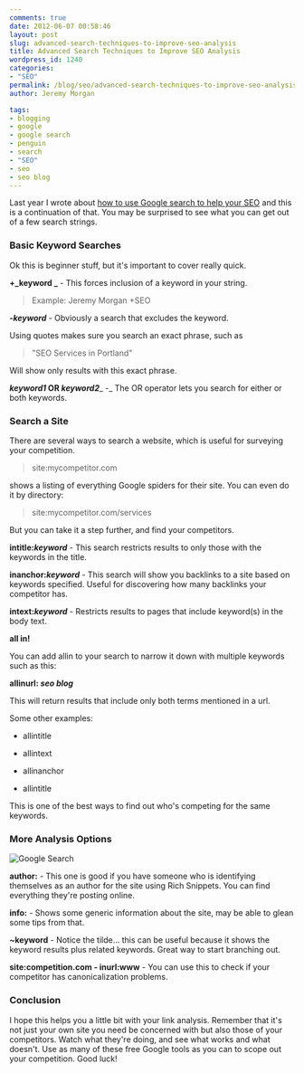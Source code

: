 ```yaml
---
comments: true
date: 2012-06-07 00:58:46
layout: post
slug: advanced-search-techniques-to-improve-seo-analysis
title: Advanced Search Techniques to Improve SEO Analysis
wordpress_id: 1240
categories:
- "SEO"
permalink: /blog/seo/advanced-search-techniques-to-improve-seo-analysis/
author: Jeremy Morgan

tags:
- blogging
- google
- google search
- penguin
- search
- "SEO"
- seo
- seo blog
---
```


Last year I wrote about [how to use Google search to help your SEO](http://www.jeremymorgan.com/seo-blog/search-engine-optimization/how-to-use-google-search-to-help-with-seo/) and this is a continuation of that. You may be surprised to see what you can get out of a few search strings.

<!-- more -->
### Basic Keyword Searches


Ok this is beginner stuff, but it's important to cover really quick.

**+_keyword _** - This forces inclusion of a keyword in your string.


> Example:
Jeremy Morgan +SEO


**-_keyword_** - Obviously a search that excludes the keyword.

Using quotes makes sure you search an exact phrase, such as


> "SEO Services in Portland"


Will show only results with this exact phrase.

**_keyword1_ OR _keyword2_**_ -_ The OR operator lets you search for either or both keywords.


### Search a Site


There are several ways to search a website, which is useful for surveying your competition.


> site:mycompetitor.com


shows a listing of everything Google spiders for their site. You can even do it by directory:


> site:mycompetitor.com/services


But you can take it a step further, and find your competitors.

**intitle:**_**keyword**_ - This search restricts results to only those with the keywords in the title.

**inanchor:_keyword_** - This search will show you backlinks to a site based on keywords specified. Useful for discovering how many backlinks your competitor has.

**intext:_keyword_** - Restricts results to pages that include keyword(s) in the body text.

**all in!**

You can add allin to your search to narrow it down with multiple keywords such as this:

**allinurl: _seo blog_**

This will return results that include only both terms mentioned in a url.

Some other examples:



	
  * allintitle

	
  * allintext

	
  * allinanchor

	
  * allintitle


This is one of the best ways to find out who's competing for the same keywords.


### More Analysis Options


![Google Search](http://jeremymorgan.s3.amazonaws.com/wp-content/uploads/2011/08/search-google1.jpg)

**author:** - This one is good if you have someone who is identifying themselves as an author for the site using Rich Snippets. You can find everything they're posting online.

**info:** - Shows some generic information about the site, may be able to glean some tips from that.

**~keyword** - Notice the tilde... this can be useful because it shows the keyword results plus related keywords. Great way to start branching out.

**site:competition.com - inurl:www** - You can use this to check if your competitor has canonicalization problems.


### Conclusion


I hope this helps you a little bit with your link analysis. Remember that it's not just your own site you need be concerned with but also those of your competitors. Watch what they're doing, and see what works and what doesn't. Use as many of these free Google tools as you can to scope out your competition. Good luck!
